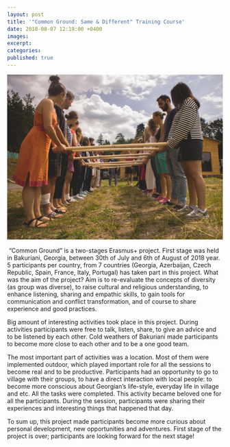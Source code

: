 ```yaml
---
layout: post
title: '"Common Ground: Same & Different" Training Course'
date: 2018-08-07 12:19:00 +0400
images:
excerpt:
categories:
published: true
---
```


![](/uploads/img-2808.jpg)

&nbsp;“Common Ground” is a two-stages Erasmus+ project. First stage was held in Bakuriani, Georgia, between 30th of July and 6th of August of 2018 year.&nbsp; 5 participants per country, from 7 countries (Georgia, Azerbaijan, Czech Republic, Spain, France, Italy, Portugal) has taken part in this project. What was the aim of the project? Aim is to re-evaluate the concepts of diversity (as group was diverse), to raise cultural and religious understanding, to enhance listening, sharing and empathic skills, to gain tools for communication and conflict transformation, and of course to share experience and good practices.

Big amount of interesting activities took place in this project. During activities participants were free to talk, listen, share, to give an advice and to be listened by each other. Cold weathers of Bakuriani made participants to become more close to each other and to be a one good team.

The most important part of activities was a location. Most of them were implemented outdoor, which played important role for all the sessions to become real and to be productive. Participants had an opportunity to go to village with their groups, to have a direct interaction with local people: to become more conscious about Georgian’s life-style, everyday life in village and etc. All the tasks were completed. This activity became beloved one for all the participants. During the session, participants were sharing their experiences and interesting things that happened that day.

To sum up, this project made participants become more curious about personal development, new opportunities and adventures. First stage of the project is over; participants are looking forward for the next stage!